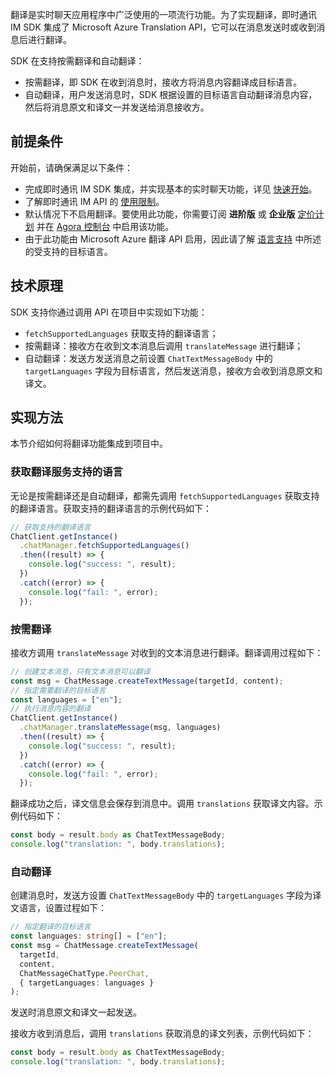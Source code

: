 翻译是实时聊天应用程序中广泛使用的一项流行功能。为了实现翻译，即时通讯 IM SDK 集成了 Microsoft Azure Translation API，它可以在消息发送时或收到消息后进行翻译。

SDK 在支持按需翻译和自动翻译：

- 按需翻译，即 SDK 在收到消息时，接收方将消息内容翻译成目标语言。
- 自动翻译，用户发送消息时，SDK 根据设置的目标语言自动翻译消息内容，然后将消息原文和译文一并发送给消息接收方。

## 前提条件

开始前，请确保满足以下条件：

- 完成即时通讯 IM SDK 集成，并实现基本的实时聊天功能，详见 [快速开始](./agora_chat_get_started_rn)。
- 了解即时通讯 IM API 的 [使用限制](./agora_chat_limitation)。
- 默认情况下不启用翻译。要使用此功能，你需要订阅 **进阶版** 或 **企业版** [定价计划](./agora_chat_plan) 并在 [Agora 控制台](https://console.agora.io/) 中启用该功能。
- 由于此功能由 Microsoft Azure 翻译 API 启用，因此请了解 [语言支持](https://docs.microsoft.com/en-us/azure) 中所述的受支持的目标语言。

## 技术原理

SDK 支持你通过调用 API 在项目中实现如下功能：

- `fetchSupportedLanguages` 获取支持的翻译语言；
- 按需翻译：接收方在收到文本消息后调用 `translateMessage` 进行翻译；
- 自动翻译：发送方发送消息之前设置 `ChatTextMessageBody` 中的 `targetLanguages` 字段为目标语言，然后发送消息，接收方会收到消息原文和译文。

## 实现方法

本节介绍如何将翻译功能集成到项目中。

### 获取翻译服务支持的语言

无论是按需翻译还是自动翻译，都需先调用 `fetchSupportedLanguages` 获取支持的翻译语言。获取支持的翻译语言的示例代码如下：

```typescript
// 获取支持的翻译语言
ChatClient.getInstance()
  .chatManager.fetchSupportedLanguages()
  .then((result) => {
    console.log("success: ", result);
  })
  .catch((error) => {
    console.log("fail: ", error);
  });
```

### 按需翻译

接收方调用 `translateMessage` 对收到的文本消息进行翻译。翻译调用过程如下：

```typescript
// 创建文本消息，只有文本消息可以翻译
const msg = ChatMessage.createTextMessage(targetId, content);
// 指定需要翻译的目标语言
const languages = ["en"];
// 执行消息内容的翻译
ChatClient.getInstance()
  .chatManager.translateMessage(msg, languages)
  .then((result) => {
    console.log("success: ", result);
  })
  .catch((error) => {
    console.log("fail: ", error);
  });
```

翻译成功之后，译文信息会保存到消息中。调用 `translations` 获取译文内容。示例代码如下：

```typescript
const body = result.body as ChatTextMessageBody;
console.log("translation: ", body.translations);
```

### 自动翻译

创建消息时，发送方设置 `ChatTextMessageBody` 中的 `targetLanguages` 字段为译文语言，设置过程如下：

```typescript
// 指定翻译的目标语言
const languages: string[] = ["en"];
const msg = ChatMessage.createTextMessage(
  targetId,
  content,
  ChatMessageChatType.PeerChat,
  { targetLanguages: languages }
);
```

发送时消息原文和译文一起发送。

接收方收到消息后，调用 `translations` 获取消息的译文列表，示例代码如下：

```typescript
const body = result.body as ChatTextMessageBody;
console.log("translation: ", body.translations);
```
